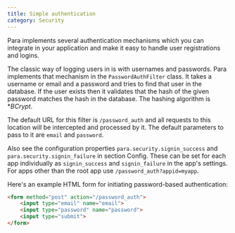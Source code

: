 ```yaml
---
title: Simple authentication
category: Security
---
```


Para implements several authentication mechanisms which you can integrate in your application and make it easy to handle
user registrations and logins.

The classic way of logging users in is with usernames and passwords. Para implements that mechanism in the
`PasswordAuthFilter` class. It takes a username or email and a password and tries to find that user in the database.
If the user exists then it validates that the hash of the given password matches the hash in the database.
The hashing algorithm is **BCrypt*.

The default URL for this filter is `/password_auth` and all requests to this location will be intercepted and processed
by it. The default parameters to pass to it are `email` and `password`.

Also see the configuration properties `para.security.signin_success` and `para.security.signin_failure` in section Config.
These can be set for each app individually as `signin_success` and `signin_failure` in the app's settings.
For apps other than the root app use `/password_auth?appid=myapp`.

Here's an example HTML form for initiating password-based authentication:

```html
<form method="post" action="/password_auth">
	<input type="email" name="email">
	<input type="password" name="password">
	<input type="submit">
</form>
```